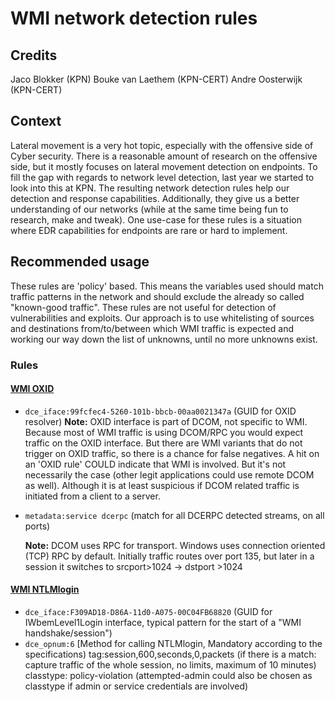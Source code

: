 # WMI network detection rules

## Credits
Jaco Blokker (KPN)
Bouke van Laethem (KPN-CERT)
Andre Oosterwijk (KPN-CERT)

## Context
Lateral movement is a very hot topic, especially with the offensive side of Cyber security. There is a reasonable amount of research on the offensive side, but it mostly focuses on lateral movement detection on endpoints. To fill the gap with regards to network level detection, last year we started to look into this at KPN. The resulting network detection rules help our detection and response capabilities. Additionally, they give us a better understanding of our networks (while at the same time being fun to research, make and tweak). One use-case for these rules is a situation where EDR capabilities for endpoints are rare or hard to implement.

## Recommended usage
These rules are 'policy' based. This means the variables used should match traffic patterns in the network and should exclude the already so called "known-good traffic". These rules are not useful for detection of vulnerabilities and exploits. Our approach is to use whitelisting of sources and destinations from/to/between which WMI traffic is expected and working our way down the list of unknowns, until no more unknowns exist.  

### Rules

#### [WMI OXID](1.WMI_rule_OXID.txt)

 - `dce_iface:99fcfec4-5260-101b-bbcb-00aa0021347a`	(GUID for OXID resolver)
   **Note:** OXID interface is part of DCOM, not specific to WMI. Because most of WMI traffic is using DCOM/RPC you would expect traffic on the OXID interface.  But there are WMI variants that do not trigger on OXID traffic, so there is a chance for false negatives. A hit on an 'OXID rule' COULD indicate that WMI is involved. But it's not necessarily the case (other legit applications could use remote DCOM as well). Although it is at least suspicious if DCOM related traffic is initiated from a client to a server.

 - `metadata:service dcerpc`	(match for all DCERPC detected streams, on all ports) 

   **Note:** DCOM uses RPC for transport. Windows uses connection oriented (TCP) RPC by default. Initially traffic routes over port 135, but later in a session it switches to  srcport>1024 -> dstport >1024


#### [WMI NTLMlogin](2.WMI_rule_NTLMLogin.txt)

 - `dce_iface:F309AD18-D86A-11d0-A075-00C04FB68820`	(GUID for IWbemLevel1Login interface, typical pattern for the start of a "WMI handshake/session")
 - `dce_opnum:6`	[Method for calling NTLMlogin, Mandatory according to the specifications)
   tag:session,600,seconds,0,packets	(if there is a match: capture traffic of the whole session, no limits, maximum of 10 minutes)
   classtype: policy-violation	(attempted-admin could also be chosen as classtype if admin or service credentials are involved)
